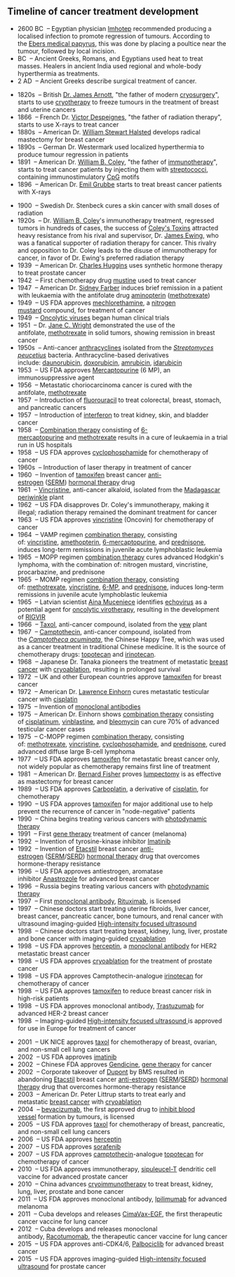 <h2>Timeline of cancer treatment development </h2>

<ul>
<li>2600 BC &nbsp;&ndash; Egyptian physician&nbsp;<a title="Imhotep" href="https://en.wikipedia.org/wiki/Imhotep">Imhotep</a>&nbsp;recommended producing a localised infection to promote regression of tumours. According to the&nbsp;<a title="Ebers Papyrus" href="https://en.wikipedia.org/wiki/Ebers_Papyrus">Ebers medical papyrus</a>, this was done by placing a poultice near the tumour, followed by local incision.</li>
<li>BC &nbsp;&ndash; Ancient Greeks, Romans, and Egyptians used heat to treat masses. Healers in ancient India used regional and whole-body hyperthermia as treatments.</li>
<li>2 AD &nbsp;&ndash; Ancient Greeks describe surgical treatment of cancer.</li>
</ul>
<ul>
<li>1820s &nbsp;&ndash; British&nbsp;<a class="mw-redirect" title="Dr. James Arnott" href="https://en.wikipedia.org/wiki/Dr._James_Arnott">Dr. James Arnott</a>, "the father of modern&nbsp;<a title="Cryosurgery" href="https://en.wikipedia.org/wiki/Cryosurgery">cryosurgery</a>", starts to use&nbsp;<a title="Cryotherapy" href="https://en.wikipedia.org/wiki/Cryotherapy">cryotherapy</a>&nbsp;to freeze tumours in the treatment of breast and uterine cancers</li>
<li>1866 &nbsp;&ndash; French Dr.&nbsp;<a title="Victor Despeignes" href="https://en.wikipedia.org/wiki/Victor_Despeignes">Victor Despeignes</a>, "the father of radiation therapy", starts to use X-rays to treat cancer</li>
<li>1880s &nbsp;&ndash; American Dr.&nbsp;<a title="William Stewart Halsted" href="https://en.wikipedia.org/wiki/William_Stewart_Halsted">William Stewart Halsted</a>&nbsp;develops radical mastectomy for breast cancer</li>
<li>1890s &nbsp;&ndash; German Dr. Westermark used localized hyperthermia to produce tumour regression in patients</li>
<li>1891 &nbsp;&ndash; American Dr.&nbsp;<a class="mw-redirect" title="William B. Coley" href="https://en.wikipedia.org/wiki/William_B._Coley">William B. Coley</a>, "the father of&nbsp;<a title="Immunotherapy" href="https://en.wikipedia.org/wiki/Immunotherapy">immunotherapy</a>", starts to treat cancer patients by injecting them with&nbsp;<a title="Streptococcus" href="https://en.wikipedia.org/wiki/Streptococcus">streptococci</a>, containing immunostimulatory&nbsp;<a title="CpG Oligodeoxynucleotide" href="https://en.wikipedia.org/wiki/CpG_Oligodeoxynucleotide">CpG</a>&nbsp;motifs</li>
<li>1896 &nbsp;&ndash; American Dr.&nbsp;<a title="Emil Grubbe" href="https://en.wikipedia.org/wiki/Emil_Grubbe">Emil Grubbe</a>&nbsp;starts to treat breast cancer patients with X-rays</li>
</ul>
<ul>
<li>1900 &nbsp;&ndash; Swedish Dr. Stenbeck cures a skin cancer with small doses of radiation</li>
<li>1920s &nbsp;&ndash; Dr.&nbsp;<a class="mw-redirect" title="William B. Coley" href="https://en.wikipedia.org/wiki/William_B._Coley">William B. Coley</a>'s immunotherapy treatment, regressed tumors in hundreds of cases, the success of&nbsp;<a class="mw-redirect" title="Coley's Toxins" href="https://en.wikipedia.org/wiki/Coley%27s_Toxins">Coley's Toxins</a>&nbsp;attracted heavy resistance from his rival and supervisor, Dr.&nbsp;<a title="James Ewing (pathologist)" href="https://en.wikipedia.org/wiki/James_Ewing_(pathologist)">James Ewing</a>, who was a fanatical supporter of radiation therapy for cancer. This rivalry and opposition to Dr. Coley leads to the disuse of immunotherapy for cancer, in favor of Dr. Ewing's preferred radiation therapy</li>
<li>1939 &nbsp;&ndash; American Dr.&nbsp;<a title="Charles Brenton Huggins" href="https://en.wikipedia.org/wiki/Charles_Brenton_Huggins">Charles Huggins</a>&nbsp;uses synthetic hormone therapy to treat prostate cancer</li>
<li>1942 &nbsp;&ndash; First chemotherapy drug&nbsp;<a class="mw-redirect" title="Mustine" href="https://en.wikipedia.org/wiki/Mustine">mustine</a>&nbsp;used to treat cancer</li>
<li>1947 &nbsp;&ndash; American Dr.&nbsp;<a title="Sidney Farber" href="https://en.wikipedia.org/wiki/Sidney_Farber">Sidney Farber</a>&nbsp;induces brief remission in a patient with leukaemia with the antifolate drug&nbsp;<a title="Aminopterin" href="https://en.wikipedia.org/wiki/Aminopterin">aminopterin</a>&nbsp;(<a title="Methotrexate" href="https://en.wikipedia.org/wiki/Methotrexate">methotrexate</a>)</li>
<li>1949 &nbsp;&ndash; US FDA approves&nbsp;<a class="mw-redirect" title="Mechlorethamine" href="https://en.wikipedia.org/wiki/Mechlorethamine">mechlorethamine</a>, a&nbsp;<a title="Nitrogen mustard" href="https://en.wikipedia.org/wiki/Nitrogen_mustard">nitrogen mustard</a>&nbsp;compound, for treatment of cancer</li>
<li>1949 &nbsp;&ndash;&nbsp;<a class="mw-redirect" title="Oncolytic viruses" href="https://en.wikipedia.org/wiki/Oncolytic_viruses">Oncolytic viruses</a>&nbsp;began human clinical trials</li>
<li>1951 &nbsp;&ndash; Dr.&nbsp;<a title="Jane C. Wright" href="https://en.wikipedia.org/wiki/Jane_C._Wright">Jane C. Wright</a>&nbsp;demonstrated the use of the antifolate,&nbsp;<a title="Methotrexate" href="https://en.wikipedia.org/wiki/Methotrexate">methotrexate</a>&nbsp;in solid tumors, showing remission in breast cancer</li>
<li>1950s &nbsp;&ndash; Anti-cancer&nbsp;<a title="Anthracycline" href="https://en.wikipedia.org/wiki/Anthracycline">anthracyclines</a>&nbsp;isolated from the&nbsp;<em><a title="Streptomyces peucetius" href="https://en.wikipedia.org/wiki/Streptomyces_peucetius">Streptomyces peucetius</a></em>&nbsp;bacteria. Anthracycline-based derivatives include:&nbsp;<a title="Daunorubicin" href="https://en.wikipedia.org/wiki/Daunorubicin">daunorubicin</a>,&nbsp;<a title="Doxorubicin" href="https://en.wikipedia.org/wiki/Doxorubicin">doxorubicin</a>,&nbsp;<a title="Amrubicin" href="https://en.wikipedia.org/wiki/Amrubicin">amrubicin</a>,&nbsp;<a title="Idarubicin" href="https://en.wikipedia.org/wiki/Idarubicin">idarubicin</a></li>
<li>1953 &nbsp;&ndash; US FDA approves&nbsp;<a title="Mercaptopurine" href="https://en.wikipedia.org/wiki/Mercaptopurine">Mercaptopurine</a>&nbsp;(6 MP), an immunosuppressive agent</li>
<li>1956 &nbsp;&ndash; Metastatic choriocarcinoma cancer is cured with the antifolate,&nbsp;<a title="Methotrexate" href="https://en.wikipedia.org/wiki/Methotrexate">methotrexate</a></li>
<li>1957 &nbsp;&ndash; Introduction of&nbsp;<a title="Fluorouracil" href="https://en.wikipedia.org/wiki/Fluorouracil">fluorouracil</a>&nbsp;to treat colorectal, breast, stomach, and pancreatic cancers</li>
<li>1957 &nbsp;&ndash; Introduction of&nbsp;<a title="Interferon" href="https://en.wikipedia.org/wiki/Interferon">interferon</a>&nbsp;to treat kidney, skin, and bladder cancer</li>
<li>1958 &nbsp;&ndash;&nbsp;<a title="Combination therapy" href="https://en.wikipedia.org/wiki/Combination_therapy">Combination therapy</a>&nbsp;consisting of&nbsp;<a class="mw-redirect" title="6-mercaptopurine" href="https://en.wikipedia.org/wiki/6-mercaptopurine">6-mercaptopurine</a>&nbsp;and&nbsp;<a title="Methotrexate" href="https://en.wikipedia.org/wiki/Methotrexate">methotrexate</a>&nbsp;results in a cure of leukaemia in a trial run in US hospitals</li>
<li>1958 &nbsp;&ndash; US FDA approves&nbsp;<a title="Cyclophosphamide" href="https://en.wikipedia.org/wiki/Cyclophosphamide">cyclophosphamide</a>&nbsp;for chemotherapy of cancer</li>
<li>1960s &nbsp;&ndash; Introduction of laser therapy in treatment of cancer</li>
<li>1960 &nbsp;&ndash; Invention of&nbsp;<a title="Tamoxifen" href="https://en.wikipedia.org/wiki/Tamoxifen">tamoxifen</a>&nbsp;breast cancer&nbsp;<a class="mw-redirect" title="Anti-estrogen" href="https://en.wikipedia.org/wiki/Anti-estrogen">anti-estrogen</a>&nbsp;(<a title="Selective estrogen receptor modulator" href="https://en.wikipedia.org/wiki/Selective_estrogen_receptor_modulator">SERM</a>)&nbsp;<a class="mw-redirect" title="Hormonal therapy" href="https://en.wikipedia.org/wiki/Hormonal_therapy">hormonal therapy</a>&nbsp;drug</li>
<li>1961 &nbsp;&ndash;&nbsp;<a title="Vincristine" href="https://en.wikipedia.org/wiki/Vincristine">Vincristine</a>, anti-cancer alkaloid, isolated from the&nbsp;<a class="mw-redirect" title="Madagascar periwinkle" href="https://en.wikipedia.org/wiki/Madagascar_periwinkle">Madagascar periwinkle</a>&nbsp;plant</li>
<li>1962 &nbsp;&ndash; US FDA disapproves Dr. Coley's immunotherapy, making it illegal; radiation therapy remained the dominant treatment for cancer</li>
<li>1963 &nbsp;&ndash; US FDA approves&nbsp;<a title="Vincristine" href="https://en.wikipedia.org/wiki/Vincristine">vincristine</a>&nbsp;(Oncovin) for chemotherapy of cancer</li>
<li>1964 &nbsp;&ndash; VAMP regimen&nbsp;<a title="Combination therapy" href="https://en.wikipedia.org/wiki/Combination_therapy">combination therapy</a>, consisting of:&nbsp;<a title="Vincristine" href="https://en.wikipedia.org/wiki/Vincristine">vincristine</a>,&nbsp;<a class="mw-redirect" title="Amethopterin" href="https://en.wikipedia.org/wiki/Amethopterin">amethopterin</a>,&nbsp;<a class="mw-redirect" title="6-mercaptopurine" href="https://en.wikipedia.org/wiki/6-mercaptopurine">6-mercaptopurine</a>, and&nbsp;<a title="Prednisone" href="https://en.wikipedia.org/wiki/Prednisone">prednisone</a>, induces long-term remissions in juvenile acute lymphoblastic leukemia</li>
<li>1965 &nbsp;&ndash; MOPP regimen&nbsp;<a title="Combination therapy" href="https://en.wikipedia.org/wiki/Combination_therapy">combination therapy</a>&nbsp;cures advanced Hodgkin's lymphoma, with the combination of: nitrogen mustard, vincristine, procarbazine, and prednisone</li>
<li>1965 &nbsp;&ndash; MOMP regimen&nbsp;<a title="Combination therapy" href="https://en.wikipedia.org/wiki/Combination_therapy">combination therapy</a>, consisting of:&nbsp;<a title="Methotrexate" href="https://en.wikipedia.org/wiki/Methotrexate">methotrexate</a>,&nbsp;<a title="Vincristine" href="https://en.wikipedia.org/wiki/Vincristine">vincristine</a>,&nbsp;<a class="mw-redirect" title="6-MP" href="https://en.wikipedia.org/wiki/6-MP">6-MP</a>, and&nbsp;<a title="Prednisone" href="https://en.wikipedia.org/wiki/Prednisone">prednisone</a>, induces long-term remissions in juvenile acute lymphoblastic leukemia</li>
<li>1965 &nbsp;&ndash; Latvian scientist&nbsp;<a title="Aina Muceniece" href="https://en.wikipedia.org/wiki/Aina_Muceniece">Aina Muceniece</a>&nbsp;identifies&nbsp;<a title="Echovirus" href="https://en.wikipedia.org/wiki/Echovirus">echovirus</a>&nbsp;as a potential agent for&nbsp;<a class="mw-redirect" title="Oncolytic virotherapy" href="https://en.wikipedia.org/wiki/Oncolytic_virotherapy">oncolytic virotherapy</a>, resulting in the development of&nbsp;<a class="mw-redirect" title="RIGVIR" href="https://en.wikipedia.org/wiki/RIGVIR">RIGVIR</a></li>
<li>1966 &nbsp;&ndash;&nbsp;<a class="mw-redirect" title="Taxol" href="https://en.wikipedia.org/wiki/Taxol">Taxol</a>, anti-cancer compound, isolated from the&nbsp;<a title="Yew" href="https://en.wikipedia.org/wiki/Yew">yew</a>&nbsp;plant</li>
<li>1967 &nbsp;&ndash;&nbsp;<a title="Camptothecin" href="https://en.wikipedia.org/wiki/Camptothecin">Camptothecin</a>, anti-cancer compound, isolated from the&nbsp;<em><a class="mw-redirect" title="Camptotheca acuminata" href="https://en.wikipedia.org/wiki/Camptotheca_acuminata">Camptotheca acuminata</a></em>, the Chinese Happy Tree, which was used as a cancer treatment in traditional Chinese medicine.&nbsp;It is the source of chemotherapy drugs:&nbsp;<a title="Topotecan" href="https://en.wikipedia.org/wiki/Topotecan">topotecan</a>&nbsp;and&nbsp;<a title="Irinotecan" href="https://en.wikipedia.org/wiki/Irinotecan">irinotecan</a>.</li>
<li>1968 &nbsp;&ndash; Japanese Dr. Tanaka pioneers the treatment of metastatic&nbsp;<a title="Breast cancer" href="https://en.wikipedia.org/wiki/Breast_cancer">breast cancer</a>&nbsp;with&nbsp;<a title="Cryoablation" href="https://en.wikipedia.org/wiki/Cryoablation">cryoablation</a>, resulting in prolonged survival</li>
<li>1972 &nbsp;&ndash; UK and other European countries approve&nbsp;<a title="Tamoxifen" href="https://en.wikipedia.org/wiki/Tamoxifen">tamoxifen</a>&nbsp;for breast cancer</li>
<li>1972 &nbsp;&ndash; American Dr.&nbsp;<a title="Lawrence Einhorn" href="https://en.wikipedia.org/wiki/Lawrence_Einhorn">Lawrence Einhorn</a>&nbsp;cures metastatic testicular cancer with&nbsp;<a title="Cisplatin" href="https://en.wikipedia.org/wiki/Cisplatin">cisplatin</a></li>
<li>1975 &nbsp;&ndash; Invention of&nbsp;<a class="mw-redirect" title="Monoclonal antibodies" href="https://en.wikipedia.org/wiki/Monoclonal_antibodies">monoclonal antibodies</a></li>
<li>1975 &nbsp;&ndash; American Dr. Einhorn shows&nbsp;<a title="Combination therapy" href="https://en.wikipedia.org/wiki/Combination_therapy">combination therapy</a>&nbsp;consisting of&nbsp;<a class="mw-redirect" title="Cis-platinum" href="https://en.wikipedia.org/wiki/Cis-platinum">cisplatinum</a>,&nbsp;<a title="Vinblastine" href="https://en.wikipedia.org/wiki/Vinblastine">vinblastine</a>, and&nbsp;<a title="Bleomycin" href="https://en.wikipedia.org/wiki/Bleomycin">bleomycin</a>&nbsp;can cure 70% of advanced testicular cancer cases</li>
<li>1975 &nbsp;&ndash; C-MOPP regimen&nbsp;<a title="Combination therapy" href="https://en.wikipedia.org/wiki/Combination_therapy">combination therapy</a>, consisting of:&nbsp;<a title="Methotrexate" href="https://en.wikipedia.org/wiki/Methotrexate">methotrexate</a>,&nbsp;<a title="Vincristine" href="https://en.wikipedia.org/wiki/Vincristine">vincristine</a>,&nbsp;<a title="Cyclophosphamide" href="https://en.wikipedia.org/wiki/Cyclophosphamide">cyclophosphamide</a>, and&nbsp;<a title="Prednisone" href="https://en.wikipedia.org/wiki/Prednisone">prednisone</a>, cured advanced diffuse large B-cell lymphoma</li>
<li>1977 &nbsp;&ndash; US FDA approves&nbsp;<a title="Tamoxifen" href="https://en.wikipedia.org/wiki/Tamoxifen">tamoxifen</a>&nbsp;for metastatic breast cancer only, not widely popular as chemotherapy remains first line of treatment</li>
<li>1981 &nbsp;&ndash; American Dr.&nbsp;<a title="Bernard Fisher (scientist)" href="https://en.wikipedia.org/wiki/Bernard_Fisher_(scientist)">Bernard Fisher</a>&nbsp;proves&nbsp;<a title="Lumpectomy" href="https://en.wikipedia.org/wiki/Lumpectomy">lumpectomy</a>&nbsp;is as effective as mastectomy for breast cancer</li>
<li>1989 &nbsp;&ndash; US FDA approves&nbsp;<a title="Carboplatin" href="https://en.wikipedia.org/wiki/Carboplatin">Carboplatin</a>, a derivative of&nbsp;<a title="Cisplatin" href="https://en.wikipedia.org/wiki/Cisplatin">cisplatin</a>, for chemotherapy</li>
<li>1990 &nbsp;&ndash; US FDA approves&nbsp;<a title="Tamoxifen" href="https://en.wikipedia.org/wiki/Tamoxifen">tamoxifen</a>&nbsp;for major additional use to help prevent the recurrence of cancer in "node-negative" patients</li>
<li>1990 &nbsp;&ndash; China begins treating various cancers with&nbsp;<a title="Photodynamic therapy" href="https://en.wikipedia.org/wiki/Photodynamic_therapy">photodynamic therapy</a></li>
<li>1991 &nbsp;&ndash; First&nbsp;<a title="Gene therapy" href="https://en.wikipedia.org/wiki/Gene_therapy">gene therapy</a>&nbsp;treatment of cancer (melanoma)</li>
<li>1992 &nbsp;&ndash; Invention of tyrosine-kinase inhibitor&nbsp;<a title="Imatinib" href="https://en.wikipedia.org/wiki/Imatinib">Imatinib</a></li>
<li>1992 &nbsp;&ndash; Invention of&nbsp;<a title="Etacstil" href="https://en.wikipedia.org/wiki/Etacstil">Etacstil</a>&nbsp;breast cancer&nbsp;<a class="mw-redirect" title="Anti-estrogen" href="https://en.wikipedia.org/wiki/Anti-estrogen">anti-estrogen</a>&nbsp;(<a title="Selective estrogen receptor modulator" href="https://en.wikipedia.org/wiki/Selective_estrogen_receptor_modulator">SERM</a>/<a title="Selective estrogen receptor degrader" href="https://en.wikipedia.org/wiki/Selective_estrogen_receptor_degrader">SERD</a>)&nbsp;<a class="mw-redirect" title="Hormonal therapy" href="https://en.wikipedia.org/wiki/Hormonal_therapy">hormonal therapy</a>&nbsp;drug that overcomes hormone-therapy resistance</li>
<li>1996 &nbsp;&ndash; US FDA approves antiestrogen, aromatase inhibitor&nbsp;<a title="Anastrozole" href="https://en.wikipedia.org/wiki/Anastrozole">Anastrozole</a>&nbsp;for advanced breast cancer</li>
<li>1996 &nbsp;&ndash; Russia begins treating various cancers with&nbsp;<a title="Photodynamic therapy" href="https://en.wikipedia.org/wiki/Photodynamic_therapy">photodynamic therapy</a></li>
<li>1997 &nbsp;&ndash; First&nbsp;<a title="Monoclonal antibody" href="https://en.wikipedia.org/wiki/Monoclonal_antibody">monoclonal antibody</a>,&nbsp;<a title="Rituximab" href="https://en.wikipedia.org/wiki/Rituximab">Rituximab</a>, is licensed</li>
<li>1997 &nbsp;&ndash; Chinese doctors start treating uterine fibroids, liver cancer, breast cancer, pancreatic cancer, bone tumours, and renal cancer with ultrasound imaging-guided&nbsp;<a title="High-intensity focused ultrasound" href="https://en.wikipedia.org/wiki/High-intensity_focused_ultrasound">High-intensity focused ultrasound</a></li>
<li>1998 &nbsp;&ndash; Chinese doctors start treating breast, kidney, lung, liver, prostate and bone cancer with imaging-guided&nbsp;<a title="Cryoablation" href="https://en.wikipedia.org/wiki/Cryoablation">cryoablation</a></li>
<li>1998 &nbsp;&ndash; US FDA approves&nbsp;<a class="mw-redirect" title="Herceptin" href="https://en.wikipedia.org/wiki/Herceptin">herceptin</a>, a&nbsp;<a title="Monoclonal antibody" href="https://en.wikipedia.org/wiki/Monoclonal_antibody">monoclonal antibody</a>&nbsp;for HER2 metastatic breast cancer</li>
<li>1998 &nbsp;&ndash; US FDA approves&nbsp;<a title="Cryoablation" href="https://en.wikipedia.org/wiki/Cryoablation">cryoablation</a>&nbsp;for the treatment of prostate cancer</li>
<li>1998 &nbsp;&ndash; US FDA approves Camptothecin-analogue&nbsp;<a title="Irinotecan" href="https://en.wikipedia.org/wiki/Irinotecan">irinotecan</a>&nbsp;for chemotherapy of cancer</li>
<li>1998 &nbsp;&ndash; US FDA approves&nbsp;<a title="Tamoxifen" href="https://en.wikipedia.org/wiki/Tamoxifen">tamoxifen</a>&nbsp;to reduce breast cancer risk in high-risk patients</li>
<li>1998 &nbsp;&ndash; US FDA approves monoclonal antibody,&nbsp;<a title="Trastuzumab" href="https://en.wikipedia.org/wiki/Trastuzumab">Trastuzumab</a>&nbsp;for advanced HER-2 breast cancer</li>
<li>1998 &nbsp;&ndash; Imaging-guided&nbsp;<a title="High-intensity focused ultrasound" href="https://en.wikipedia.org/wiki/High-intensity_focused_ultrasound">High-intensity focused ultrasound&nbsp;</a>is approved for use in Europe for treatment of cancer</li>
</ul>
<ul>
<li>2001 &nbsp;&ndash; UK NICE approves&nbsp;<a class="mw-redirect" title="Taxol" href="https://en.wikipedia.org/wiki/Taxol">taxol</a>&nbsp;for chemotherapy of breast, ovarian, and non-small cell lung cancers</li>
<li>2002 &nbsp;&ndash; US FDA approves&nbsp;<a title="Imatinib" href="https://en.wikipedia.org/wiki/Imatinib">imatinib</a></li>
<li>2002 &nbsp;&ndash; Chinese FDA approves&nbsp;<a title="Gendicine" href="https://en.wikipedia.org/wiki/Gendicine">Gendicine</a>,&nbsp;<a title="Gene therapy" href="https://en.wikipedia.org/wiki/Gene_therapy">gene therapy</a>&nbsp;for cancer</li>
<li>2002 &nbsp;&ndash; Corporate takeover of&nbsp;<a title="DuPont" href="https://en.wikipedia.org/wiki/DuPont">Dupont</a>&nbsp;by BMS resulted in abandoning&nbsp;<a title="Etacstil" href="https://en.wikipedia.org/wiki/Etacstil">Etacstil</a>&nbsp;breast cancer&nbsp;<a class="mw-redirect" title="Anti-estrogen" href="https://en.wikipedia.org/wiki/Anti-estrogen">anti-estrogen</a>&nbsp;(<a title="Selective estrogen receptor modulator" href="https://en.wikipedia.org/wiki/Selective_estrogen_receptor_modulator">SERM</a>/<a title="Selective estrogen receptor degrader" href="https://en.wikipedia.org/wiki/Selective_estrogen_receptor_degrader">SERD</a>)&nbsp;<a class="mw-redirect" title="Hormonal therapy" href="https://en.wikipedia.org/wiki/Hormonal_therapy">hormonal therapy</a>&nbsp;drug that overcomes hormone-therapy resistance</li>
<li>2003 &nbsp;&ndash; American Dr. Peter Littrup starts to treat early and metastatic&nbsp;<a title="Breast cancer" href="https://en.wikipedia.org/wiki/Breast_cancer">breast cancer</a>&nbsp;with&nbsp;<a title="Cryoablation" href="https://en.wikipedia.org/wiki/Cryoablation">cryoablation</a></li>
<li>2004 &nbsp;&ndash;&nbsp;<a title="Bevacizumab" href="https://en.wikipedia.org/wiki/Bevacizumab">bevacizumab</a>, the first approved drug to&nbsp;<a class="mw-redirect" title="Anti-angiogenic" href="https://en.wikipedia.org/wiki/Anti-angiogenic">inhibit blood vessel</a>&nbsp;formation by tumours, is licensed</li>
<li>2005 &nbsp;&ndash; US FDA approves&nbsp;<a class="mw-redirect" title="Taxol" href="https://en.wikipedia.org/wiki/Taxol">taxol</a>&nbsp;for chemotherapy of breast, pancreatic, and non-small cell lung cancers</li>
<li>2006 &nbsp;&ndash; US FDA approves&nbsp;<a class="mw-redirect" title="Herceptin" href="https://en.wikipedia.org/wiki/Herceptin">herceptin</a></li>
<li>2007 &nbsp;&ndash; US FDA approves&nbsp;<a title="Sorafenib" href="https://en.wikipedia.org/wiki/Sorafenib">sorafenib</a></li>
<li>2007 &nbsp;&ndash; US FDA approves&nbsp;<a title="Camptothecin" href="https://en.wikipedia.org/wiki/Camptothecin">camptothecin</a>-analogue&nbsp;<a title="Topotecan" href="https://en.wikipedia.org/wiki/Topotecan">topotecan</a>&nbsp;for chemotherapy of cancer</li>
<li>2010 &nbsp;&ndash; US FDA approves immunotherapy,&nbsp;<a title="Sipuleucel-T" href="https://en.wikipedia.org/wiki/Sipuleucel-T">sipuleucel-T</a>&nbsp;dendritic cell vaccine for advanced prostate cancer</li>
<li>2010 &nbsp;&ndash; China advances&nbsp;<a title="Cryoimmunotherapy" href="https://en.wikipedia.org/wiki/Cryoimmunotherapy">cryoimmunotherapy</a>&nbsp;to treat breast, kidney, lung, liver, prostate and bone cancer</li>
<li>2011 &nbsp;&ndash; US FDA approves monoclonal antibody,&nbsp;<a title="Ipilimumab" href="https://en.wikipedia.org/wiki/Ipilimumab">Ipilimumab</a>&nbsp;for advanced melanoma</li>
<li>2011 &nbsp;&ndash; Cuba develops and releases&nbsp;<a title="CimaVax-EGF" href="https://en.wikipedia.org/wiki/CimaVax-EGF">CimaVax-EGF</a>, the first therapeutic cancer vaccine for lung cancer</li>
<li>2012 &nbsp;&ndash; Cuba develops and releases monoclonal antibody,&nbsp;<a title="Racotumomab" href="https://en.wikipedia.org/wiki/Racotumomab">Racotumomab</a>, the therapeutic cancer vaccine for lung cancer</li>
<li>2015 &nbsp;&ndash; US FDA approves anti-CDK4/6,&nbsp;<a title="Palbociclib" href="https://en.wikipedia.org/wiki/Palbociclib">Palbociclib</a>&nbsp;for advanced breast cancer</li>
<li>2015 &nbsp;&ndash; US FDA approves imaging-guided&nbsp;<a title="High-intensity focused ultrasound" href="https://en.wikipedia.org/wiki/High-intensity_focused_ultrasound">High-intensity focused ultrasound</a>&nbsp;for prostate cancer</li>
</ul>
